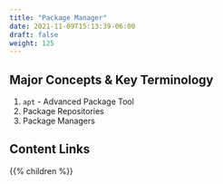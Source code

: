 ```yaml
---
title: "Package Manager"
date: 2021-11-09T15:13:39-06:00
draft: false
weight: 125
---
```


## Major Concepts & Key Terminology
1. `apt` - Advanced Package Tool
1. Package Repositories
1. Package Managers


## Content Links

{{% children %}}